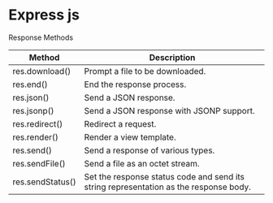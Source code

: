 # Express js


Response Methods

| Method  |	Description |
|---|---|
|res.download()| 	Prompt a file to be downloaded.|
|res.end()| 	End the response process.|
|res.json()| 	Send a JSON response.|
|res.jsonp()| 	Send a JSON response with JSONP support.|
|res.redirect()| 	Redirect a request.|
|res.render() |	Render a view template.|
|res.send() |	Send a response of various types.|
|res.sendFile() | 	Send a file as an octet stream.|
|res.sendStatus() | 	Set the response status code and send its string representation as the response body.|